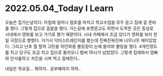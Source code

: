 # 2022.05.04_Today I Learn 

오늘은 집가는날이다. 아침에 일어나 점호를 마치고 학교수업을 모두 듣고 집에 갈 준비를 했다. 그렇게 집으로 출발을 했다. 가는길에 포켓몬고도 하면서 도착한 곳은 동성로 시내에서 영화를 보고 가기로 했기 때문이다. 시내 카페에서 조금 있다가 영화를 보러 한일 극장으로 향했다. 거기서 닥터스트레인지를 봤는데 진짜진짜진짜 너무너무 재미있었다. 그리고 난후 뭘 할까 고민을 하던와중 볼링장이 눈에 들어와 볼링을 쳤다. 4게인정도를 치고 당구도 조금 치고 집으로 돌아오니 벌써 10시가 넘었었다. 그렇게 집에와서 엄빠와 인사를하고 치킨을 시켜 먹고 잠에든다..

내일은 목요일... 뭐하지.. 공부해야지 하하..
